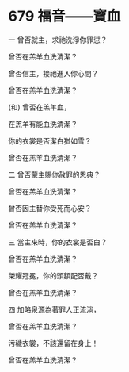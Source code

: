 # 679 福音――寶血

一 曾否就主，求祂洗淨你罪愆？

曾否在羔羊血洗清潔？

曾否信主，接祂進入你心間？

曾否在羔羊血洗清潔？

(和) 曾否在羔羊血，

在羔羊有能血洗清潔？

你的衣裳是否潔白猶如雪？

曾否在羔羊血洗清潔？

二 曾否蒙主賜你赦罪的恩典？

曾否在羔羊血洗清潔？

曾否因主替你受死而心安？

曾否在羔羊血洗清潔？

三 當主來時，你的衣裳是否白？

曾否在羔羊血洗清潔？

榮耀冠冕，你的頭額配否戴？

曾否在羔羊血洗清潔？

四 加略泉源為著罪人正流淌，

曾否在羔羊血洗清潔？

污穢衣裳，不該還留在身上！

曾否在羔羊血洗清潔？

